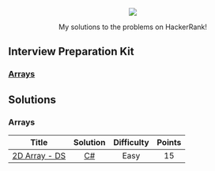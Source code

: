 <p align="center">
	<a href="https://www.hackerrank.com/brandon86"><img src="https://miro.medium.com/max/5522/1*JhV105AX1GNhHhqc8ZunEg.png" ></a>
</p>
<p align="center">
    My solutions to the problems on HackerRank!
</p>

## Interview Preparation Kit
### [Arrays](./README_V2.md#arrays)

## Solutions
### Arrays
| Title           |  Solution       | Difficulty    | Points         |
|---------------- |:---------------:|:-------------:|:--------------:|
| [2D Array - DS](https://www.hackerrank.com/challenges/2d-array)| [C#](./Arrays/Warmup/2D%Array%-%DS/Solution.cs) | Easy | 15 |
